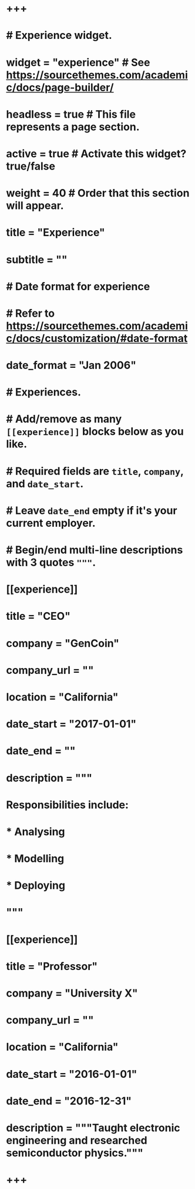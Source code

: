 # +++
# # Experience widget.
# widget = "experience"  # See https://sourcethemes.com/academic/docs/page-builder/
# headless = true  # This file represents a page section.
# active = true  # Activate this widget? true/false
# weight = 40  # Order that this section will appear.
# 
# title = "Experience"
# subtitle = ""
# 
# # Date format for experience
# #   Refer to https://sourcethemes.com/academic/docs/customization/#date-format
# date_format = "Jan 2006"
# 
# # Experiences.
# #   Add/remove as many `[[experience]]` blocks below as you like.
# #   Required fields are `title`, `company`, and `date_start`.
# #   Leave `date_end` empty if it's your current employer.
# #   Begin/end multi-line descriptions with 3 quotes `"""`.
# [[experience]]
#   title = "CEO"
#   company = "GenCoin"
#   company_url = ""
#   location = "California"
#   date_start = "2017-01-01"
#   date_end = ""
#   description = """
#   Responsibilities include:
# 
#   * Analysing
#   * Modelling
#   * Deploying
#   """
# 
# [[experience]]
#   title = "Professor"
#   company = "University X"
#   company_url = ""
#   location = "California"
#   date_start = "2016-01-01"
#   date_end = "2016-12-31"
#   description = """Taught electronic engineering and researched semiconductor physics."""
# 
# +++
